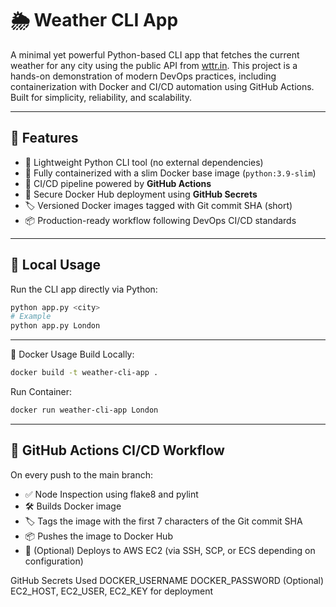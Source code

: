 # 🌦️ Weather CLI App

A minimal yet powerful Python-based CLI app that fetches the current weather for any city using the public API from [wttr.in](https://wttr.in).
This project is a hands-on demonstration of modern DevOps practices, including containerization with Docker and CI/CD automation using GitHub Actions. Built for simplicity, reliability, and scalability.

---

## 🚀 Features

- 🐍 Lightweight Python CLI tool (no external dependencies)
- 🐳 Fully containerized with a slim Docker base image (`python:3.9-slim`)
- 🔁 CI/CD pipeline powered by **GitHub Actions**
- 🔐 Secure Docker Hub deployment using **GitHub Secrets**
- 🏷️ Versioned Docker images tagged with Git commit SHA (short)
- 📦 Production-ready workflow following DevOps CI/CD standards

---

## 🧪 Local Usage

Run the CLI app directly via Python:

```bash
python app.py <city>
# Example
python app.py London
```
---

🐳 Docker Usage
Build Locally:
```bash
docker build -t weather-cli-app .
```

Run Container:
```bash
docker run weather-cli-app London
```
---

## 🔄 GitHub Actions CI/CD Workflow
On every push to the main branch:

- ✅ Node Inspection using flake8 and pylint
- 🛠 Builds Docker image
- 🏷 Tags the image with the first 7 characters of the Git commit SHA
- 📦 Pushes the image to Docker Hub
- 🚀 (Optional) Deploys to AWS EC2 (via SSH, SCP, or ECS depending on configuration)


GitHub Secrets Used
DOCKER_USERNAME
DOCKER_PASSWORD
(Optional) EC2_HOST, EC2_USER, EC2_KEY for deployment



